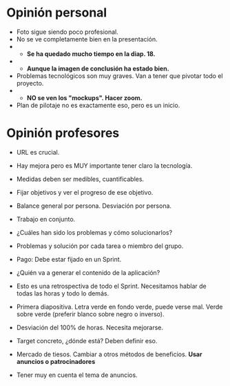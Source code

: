 # Opinión personal
* Foto sigue siendo poco profesional.
* No se ve completamente bien en la presentación.
* + **Se ha quedado mucho tiempo en la diap. 18.**
* + **Aunque la imagen de conclusión ha estado bien.**
* Problemas tecnológicos son muy graves. Van a tener que pivotar todo el proyecto.
* + **NO se ven los "mockups". Hacer zoom.**
* Plan de pilotaje no es exactamente eso, pero es un inicio.

# Opinión profesores
* URL es crucial.
* Hay mejora pero es MUY importante tener claro la tecnología.
* Medidas deben ser medibles, cuantificables.
* Fijar objetivos y ver el progreso de ese objetivo.
* Balance general por persona. Desviación por persona.
* Trabajo en conjunto.
* ¿Cuáles han sido los problemas y cómo solucionarlos?
* Problemas y solución por cada tarea o miembro del grupo.
* Pago: Debe estar fijado en un Sprint.
* ¿Quién va a generar el contenido de la aplicación?
* Esto es una retrospectiva de todo el Sprint. Necesitamos hablar de todas las horas y todo lo demás.

* Primera diapositiva. Letra verde en fondo verde, puede verse mal. Verde sobre verde (preferir blanco sobre negro o inverso).
* Desviación del 100% de horas. Necesita mejorarse.
* Target concreto, ¿dónde está? Deben definir eso.

* Mercado de tiesos. Cambiar a otros métodos de beneficios. **Usar anuncios o patrocinadores**

* Tener muy en cuenta el tema de anuncios.